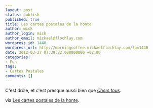 ```yaml
---
layout: post
status: publish
published: true
title: Les cartes postales de la honte
author: mick
author_login: mick
author_email: mickael@flochlay.com
wordpress_id: 1440
wordpress_url: http://morningcoffee.mickaelflochlay.com/?p=1440
date: 2012-03-27 07:39:22.000000000 +02:00
categories:
- Fun
tags:
- Cartes Postales
comments: []
---
```

C'est drôle, et c'est presque aussi bien que <em><a href="http://www.amazon.fr/Chers-Tous-Panorama-Postale-Populaire/dp/2915492697/">Chers tous</a></em>.

via <a href="http://cartespostalesdelahonte.over-blog.fr/">Les cartes postales de la honte</a>.
